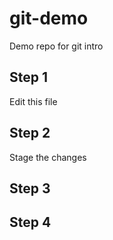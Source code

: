# git-demo
Demo repo for git intro

## Step 1
Edit this file

## Step 2
Stage the changes

## Step 3

## Step 4